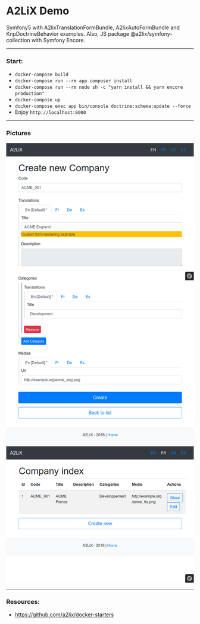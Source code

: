# A2LiX Demo

Symfony5 with A2lixTranslationFormBundle, A2lixAutoFormBundle and KnpDoctrineBehavior examples.
Also, JS package @a2lix/symfony-collection with Symfony Encore.

---

### Start:

- ```docker-compose build```
- ```docker-compose run --rm app composer install```
- ```docker-compose run --rm node sh -c "yarn install && yarn encore production"```
- ```docker-compose up```
- ```docker-compose exec app bin/console doctrine:schema:update --force```
- Enjoy ```http://localhost:8000```

---

### Pictures

![Pic1](pic1.png?raw=true "Pic1")
![Pic2](pic2.png?raw=true "Pic2")

---

### Resources:

-  https://github.com/a2lix/docker-starters
